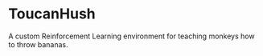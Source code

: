 # ToucanHush
A custom Reinforcement Learning environment for teaching monkeys how to throw bananas.
